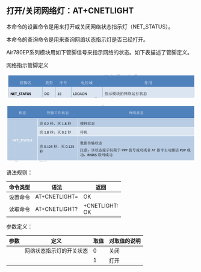 ## 打开/关闭网络灯：AT+CNETLIGHT

本命令的设置命令是用来打开或关闭网络状态指示灯（NET_STATUS）。

本命令的查询命令是用来查询网络状态指示灯是否已经打开。

Air780EP系列模块用如下管脚信号来指示网络的状态。如下表描述了管脚定义。

网络指示管脚定义

![](image/cnetlight1.jpg) 

![](image/cnetlight2.jpg) 

 

语法规则：

| 命令类型 | 语法             | 返回                  |
| -------- | ---------------- | --------------------- |
| 设置命令 | AT+CNETLIGHT=<n> | OK                    |
| 读取命令 | AT+CNETLIGHT?    | +CNETLIGHT:<n><br> OK |

 

参数定义：

| 参数 | 定义                     | 取值 | 对取值的说明 |
| ---- | ------------------------ | ---- | ------------ |
| <n>  | 网络状态指示灯的开关状态 | 0    | 关闭         |
|      |                          | 1    | 打开         |
